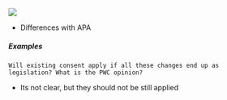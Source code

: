 ![](docs/Images/Pasted%20image%2020230912231928.png)
- Differences with APA

##### Examples

```
Will existing consent apply if all these changes end up as legislation? What is the PWC opinion?
```

- Its not clear, but they should not be still applied